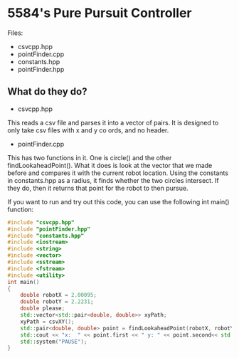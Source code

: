 # 5584's Pure Pursuit Controller

Files:

* csvcpp.hpp
* pointFinder.cpp
* constants.hpp
* pointFinder.hpp

## What do they do?

* csvcpp.hpp

This reads a csv file and parses it into a vector of pairs. It is designed to only take csv files with x and y co ords, and no header. 

* pointFinder.cpp

This has two functions in it. One is circle() and the other findLookaheadPoint(). What it does is look at the vector that we made before
and compares it with the current robot location. Using the constants in constants.hpp as a radius, it finds whether the two circles
intersect. If they do, then it returns that point for the robot to then pursue. 

If you want to run and try out this code, you can use the following int main() function:

```cpp
#include "csvcpp.hpp"
#include "pointFinder.hpp"
#include "constants.hpp"
#include <iostream>
#include <string>
#include <vector>
#include <sstream>
#include <fstream>
#include <utility>
int main()
{
    double robotX = 2.00095;
    double robotY = 2.2231;
    double please; 
    std::vector<std::pair<double, double>> xyPath;
    xyPath = csvXY();
    std::pair<double, double> point = findLookaheadPoint(robotX, robotY, xyPath);
    std::cout << "x:  " << point.first << " y: " << point.second<< std::endl;
    std::system("PAUSE");
}
```
